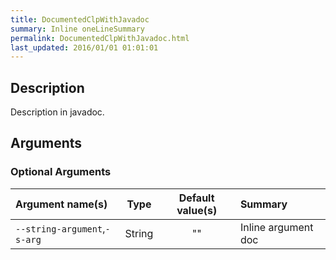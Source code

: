 ```yaml
---
title: DocumentedClpWithJavadoc
summary: Inline oneLineSummary
permalink: DocumentedClpWithJavadoc.html
last_updated: 2016/01/01 01:01:01
---
```


## Description

Description in javadoc.

## Arguments

### Optional Arguments

| Argument name(s) | Type | Default value(s) | Summary |
| :--------------- | :--: | :--------------: | :------ |
| `--string-argument`,`-s-arg` | String | "" | Inline argument doc |


